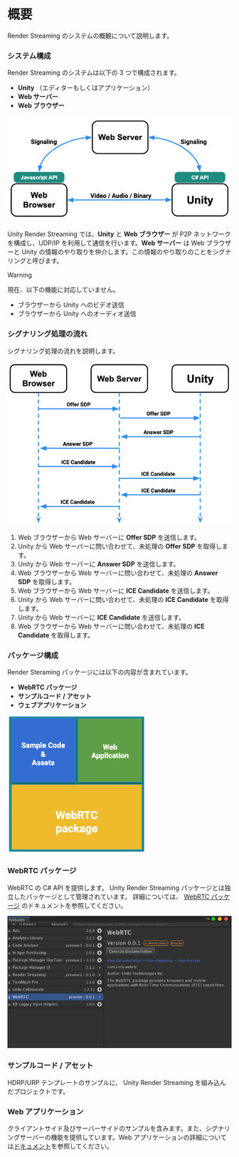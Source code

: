 # 概要

Render Streaming のシステムの概観について説明します。

### システム構成

Render Streaming のシステムは以下の 3 つで構成されます。

- **Unity** （エディターもしくはアプリケーション）
- **Web サーバー**
- **Web ブラウザー**

![Render Streaming overview](../images/renderstreaming_overview.png)

Unity Render Streaming では、**Unity** と **Web ブラウザー** が P2P ネットワークを構成し、UDP/IP を利用して通信を行います。**Web サーバー** は Web ブラウザーと Unity の情報のやり取りを仲介します。この情報のやり取りのことをシグナリングと呼びます。

> [!WARNING]
> 現在、以下の機能に対応していません。
>
> - ブラウザーから Unity へのビデオ送信
> - ブラウザーから Unity へのオーディオ送信

### シグナリング処理の流れ

シグナリング処理の流れを説明します。

![Render Streaming sequence](../images/renderstreaming_sequence.png)

1. Web ブラウザーから Web サーバーに **Offer SDP** を送信します。
2. Unity から Web サーバーに問い合わせて、未処理の **Offer SDP** を取得します。
3. Unity から Web サーバーに **Answer SDP** を送信します。
4. Web ブラウザーから Web サーバーに問い合わせて、未処理の **Answer SDP** を取得します。
5. Web ブラウザーから Web サーバーに **ICE Candidate** を送信します。
6. Unity から Web サーバーに問い合わせて、未処理の **ICE Candidate** を取得します。
7. Unity から Web サーバーに **ICE Candidate** を送信します。
8. Web ブラウザーから Web サーバーに問い合わせて、未処理の **ICE Candidate** を取得します。

### パッケージ構成

Render Steraming パッケージには以下の内容が含まれています。

- **WebRTC パッケージ**
- **サンプルコード / アセット**
- **ウェブアプリケーション**

![Package Render Streaming](../images/package_renderstreaming.png)

### WebRTC パッケージ

WebRTC の C# API を提供します。
Unity Render Streaming パッケージとは独立したパッケージとして管理されています。
詳細については、 [WebRTC パッケージ](https://docs.unity3d.com/Packages/com.unity.webrtc@latest/manual/jp/index.html) のドキュメントを参照してください。

![WebRTC package manager](../images/webrtc_package_manager.png)

### サンプルコード / アセット

HDRP/URP テンプレートのサンプルに、 Unity Render Streaming を組み込んだプロジェクトです。

### Web アプリケーション

クライアントサイド及びサーバーサイドのサンプルを含みます。また、シグナリングサーバーの機能を提供しています。Web アプリケーションの詳細については[ドキュメント](webserver.md)を参照してください。
